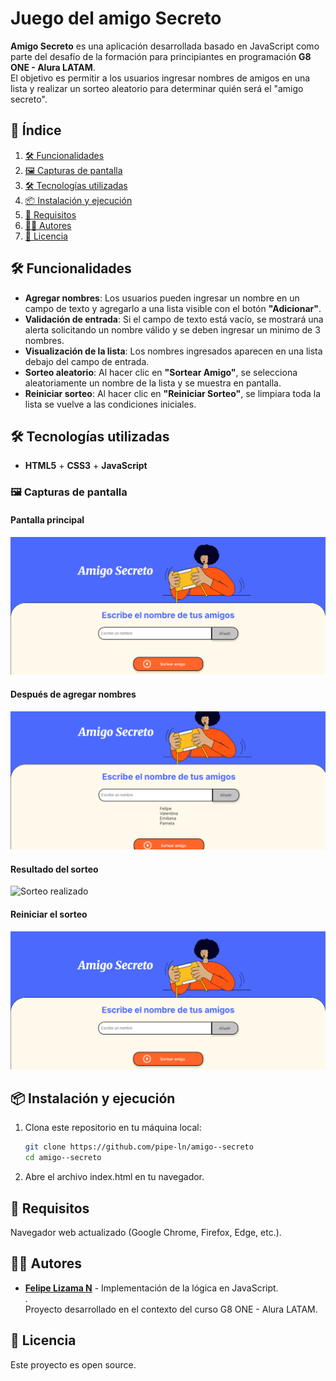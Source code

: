 # Juego del amigo Secreto

**Amigo Secreto** es una aplicación desarrollada basado en JavaScript como parte del desafío de la formación para principiantes en programación **G8 ONE - Alura LATAM**.  
El objetivo es permitir a los usuarios ingresar nombres de amigos en una lista y realizar un sorteo aleatorio para determinar quién será el "amigo secreto".

## 📌 Índice
 
1.  [🛠️ Funcionalidades](#️-funcionalidades)
2. [🖼 Capturas de pantalla](#-capturas-de-pantalla)   
3. [🛠️ Tecnologías utilizadas](#️-tecnologías-utilizadas)  
4. [📦 Instalación y ejecución](#-instalación-y-ejecución)  
5. [📌 Requisitos](#-requisitos)  
6. [👨‍💻 Autores](#-autores)  
7. [📄 Licencia](#-licencia)  

## 🛠️ Funcionalidades

- **Agregar nombres**: Los usuarios pueden ingresar un nombre en un campo de texto y agregarlo a una lista visible con el botón **"Adicionar"**.
- **Validación de entrada**: Si el campo de texto está vacío, se mostrará una alerta solicitando un nombre válido y se deben ingresar un minimo de 3 nombres.
- **Visualización de la lista**: Los nombres ingresados aparecen en una lista debajo del campo de entrada.
- **Sorteo aleatorio**: Al hacer clic en **"Sortear Amigo"**, se selecciona aleatoriamente un nombre de la lista y se muestra en pantalla.
- **Reiniciar sorteo**: Al hacer clic en **"Reiniciar Sorteo"**, se limpiara toda la lista se vuelve a las condiciones iniciales.

## 🛠️ Tecnologías utilizadas

- **HTML5** + **CSS3** + **JavaScript**


### 🖼 Capturas de pantalla

#### Pantalla principal  
![Interfaz inicial](assets/inicio.png)  

#### Después de agregar nombres  
![Lista de Nombres](assets/lista.png)  

#### Resultado del sorteo  
![Sorteo realizado](assets/sorteopng)  

#### Reiniciar el sorteo
![Reiniciar sorteo](assets/inicio.png)

## 📦 Instalación y ejecución

1. Clona este repositorio en tu máquina local:

   ```bash
   git clone https://github.com/pipe-ln/amigo--secreto
   cd amigo--secreto

2. Abre el archivo index.html en tu navegador.

## 📌 Requisitos
Navegador web actualizado (Google Chrome, Firefox, Edge, etc.).

## 👨‍💻 Autores
- **[Felipe Lizama N](https://github.com/pipe-ln)** - Implementación de la lógica en JavaScript.  
.  
Proyecto desarrollado en el contexto del curso G8 ONE - Alura LATAM.

## 📄 Licencia
Este proyecto es open source.
